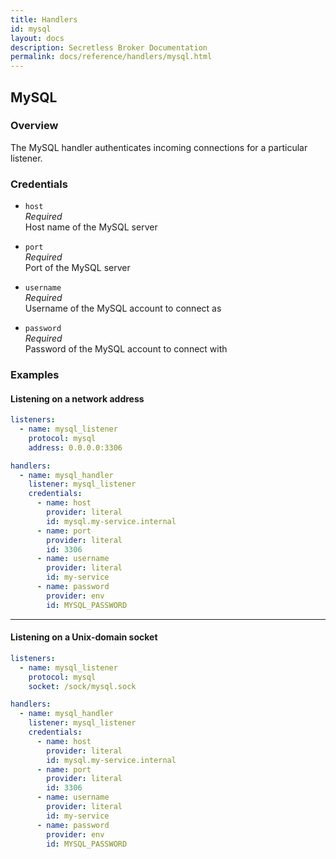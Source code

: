 ```yaml
---
title: Handlers
id: mysql
layout: docs
description: Secretless Broker Documentation
permalink: docs/reference/handlers/mysql.html
---
```


## MySQL
### Overview
The MySQL handler authenticates incoming connections for a particular
listener.

### Credentials
- `host`  
_Required_  
Host name of the MySQL server  

- `port`  
_Required_  
Port of the MySQL server  

- `username`  
_Required_  
Username of the MySQL account to connect as  

- `password`  
_Required_  
Password of the MySQL account to connect with  

### Examples
#### Listening on a network address
``` yaml
listeners:
  - name: mysql_listener
    protocol: mysql
    address: 0.0.0.0:3306

handlers:
  - name: mysql_handler
    listener: mysql_listener
    credentials:
      - name: host
        provider: literal
        id: mysql.my-service.internal
      - name: port
        provider: literal
        id: 3306
      - name: username
        provider: literal
        id: my-service
      - name: password
        provider: env
        id: MYSQL_PASSWORD
```
---
#### Listening on a Unix-domain socket
``` yaml
listeners:
  - name: mysql_listener
    protocol: mysql
    socket: /sock/mysql.sock

handlers:
  - name: mysql_handler
    listener: mysql_listener
    credentials:
      - name: host
        provider: literal
        id: mysql.my-service.internal
      - name: port
        provider: literal
        id: 3306
      - name: username
        provider: literal
        id: my-service
      - name: password
        provider: env
        id: MYSQL_PASSWORD
```
